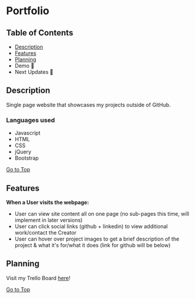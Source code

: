 # Portfolio


## Table of Contents 

- [Description](#Description)
- [Features](#Features) 
- [Planning](#Planning)
- Demo 💬
- Next Updates 💬



## Description 

Single page website that showcases my projects outside of GitHub. 

### Languages used

* Javascript
* HTML
* CSS
* jQuery
* Bootstrap


[Go to Top](#Portfolio)



## Features

**When a User visits the webpage:**
- User can view site content all on one page (no sub-pages this time, will implement in later versions)
- User can click social links (github + linkedin) to view additional work/contact the Creator
- User can hover over project images to get a brief description of the project & what it's for/what it does (link for github will be below)


         
## Planning 

Visit my Trello Board <a href="https://trello.com/b/fwGAxAbY/portforlio">here</a>!
         
         
         
[Go to Top](#Portfolio)



